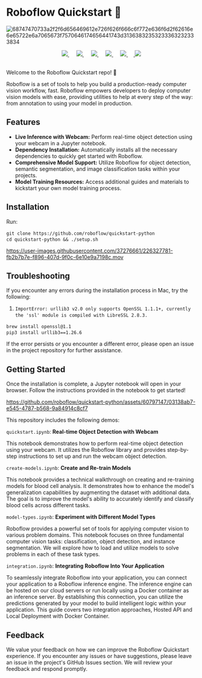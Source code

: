 # Roboflow Quickstart 🚀

![68747470733a2f2f6d656469612e726f626f666c6f772e636f6d2f62616e6e65722e6a7065673f7570646174656441743d31363832353233363232333834](https://github.com/roboflow/quickstart-python/assets/60797147/1793a92b-4ef7-469e-ae43-2a188ea9d2d3)


<div align="center">
    <a href="https://youtube.com/roboflow">
        <img
          src="https://media.roboflow.com/notebooks/template/icons/purple/youtube.png?ik-sdk-version=javascript-1.4.3&updatedAt=1672949634652"
          width="3%"
        />
    </a>
    <img src="https://github.com/SkalskiP/SkalskiP/blob/master/icons/transparent.png" width="3%"/>
    <a href="https://roboflow.com">
        <img
          src="https://media.roboflow.com/notebooks/template/icons/purple/roboflow-app.png?ik-sdk-version=javascript-1.4.3&updatedAt=1672949746649"
          width="3%"
        />
    </a>
    <img src="https://github.com/SkalskiP/SkalskiP/blob/master/icons/transparent.png" width="3%"/>
    <a href="https://www.linkedin.com/company/roboflow-ai/">
        <img
          src="https://media.roboflow.com/notebooks/template/icons/purple/linkedin.png?ik-sdk-version=javascript-1.4.3&updatedAt=1672949633691"
          width="3%"
        />
    </a>
    <img src="https://github.com/SkalskiP/SkalskiP/blob/master/icons/transparent.png" width="3%"/>
    <a href="https://docs.roboflow.com">
        <img
          src="https://media.roboflow.com/notebooks/template/icons/purple/knowledge.png?ik-sdk-version=javascript-1.4.3&updatedAt=1672949634511"
          width="3%"
        />
    </a>
    <img src="https://github.com/SkalskiP/SkalskiP/blob/master/icons/transparent.png" width="3%"/>
    <a href="https://disuss.roboflow.com">
        <img
          src="https://media.roboflow.com/notebooks/template/icons/purple/forum.png?ik-sdk-version=javascript-1.4.3&updatedAt=1672949633584"
          width="3%"
        />
    <img src="https://github.com/SkalskiP/SkalskiP/blob/master/icons/transparent.png" width="3%"/>
    <a href="https://blog.roboflow.com">
        <img
          src="https://media.roboflow.com/notebooks/template/icons/purple/blog.png?ik-sdk-version=javascript-1.4.3&updatedAt=1672949633605"
          width="3%"
        />
    </a>
    </a>
</div>

<br>

Welcome to the Roboflow Quickstart repo! 👋

Roboflow is a set of tools to help you build a production-ready computer vision workflow, fast. Roboflow empowers developers to deploy computer vision models with ease, providing utilities to help at every step of the way: from annotation to using your model in production.

## Features

- **Live Inference with Webcam:** Perform real-time object detection using your webcam in a Jupyter notebook.
- **Dependency Installation:** Automatically installs all the necessary dependencies to quickly get started with Roboflow.
- **Comprehensive Model Support:** Utilize Roboflow for object detection, semantic segmentation, and image classification tasks within your projects.
- **Model Training Resources:** Access additional guides and materials to kickstart your own model training process.

## Installation

Run:

```
git clone https://github.com/roboflow/quickstart-python
cd quickstart-python && ./setup.sh
```


https://user-images.githubusercontent.com/37276661/226327781-fb2b7b7e-f896-407d-9f0c-6e10e9a7198c.mov

## Troubleshooting

If you encounter any errors during the installation process in Mac, try the following:

1. `ImportError: urllib3 v2.0 only supports OpenSSL 1.1.1+, currently the 'ssl' module is compiled with LibreSSL 2.8.3.`

```
brew install openssl@1.1
pip3 install urllib3==1.26.6
```

If the error persists or you encounter a different error, please open an issue in the project repository for further assistance.

## Getting Started

Once the installation is complete, a Jupyter notebook will open in your browser. Follow the instructions provided in the notebook to get started!


https://github.com/roboflow/quickstart-python/assets/60797147/03138ab7-e545-4787-b568-9a84914c8cf7


This repository includes the following demos:

`quickstart.ipynb`: **Real-time Object Detection with Webcam**

This notebook demonstrates how to perform real-time object detection using your webcam. It utilizes the Roboflow library and provides step-by-step instructions to set up and run the webcam object detection.

`create-models.ipynb`: **Create and Re-train Models**

This notebook provides a technical walkthrough on creating and re-training models for blood cell analysis. It demonstrates how to enhance the model's generalization capabilities by augmenting the dataset with additional data. The goal is to improve the model's ability to accurately identify and classify blood cells across different tasks.

`model-types.ipynb`: **Experiment with Different Model Types**

Roboflow provides a powerful set of tools for applying computer vision to various problem domains. This notebook focuses on three fundamental computer vision tasks: classification, object detection, and instance segmentation. We will explore how to load and utilize models to solve problems in each of these task types. 

`integration.ipynb`: **Integrating Roboflow Into Your Application**

To seamlessly integrate Roboflow into your application, you can connect your application to a Roboflow inference engine. The inference engine can be hosted on our cloud servers or run locally using a Docker container as an inference server. By establishing this connection, you can utilize the predictions generated by your model to build intelligent logic within your application. This guide covers two integration approaches, Hosted API and Local Deployment with Docker Container.

## Feedback

We value your feedback on how we can improve the Roboflow Quickstart experience. If you encounter any issues or have suggestions, please leave an issue in the project's GitHub Issues section. We will review your feedback and respond promptly.
